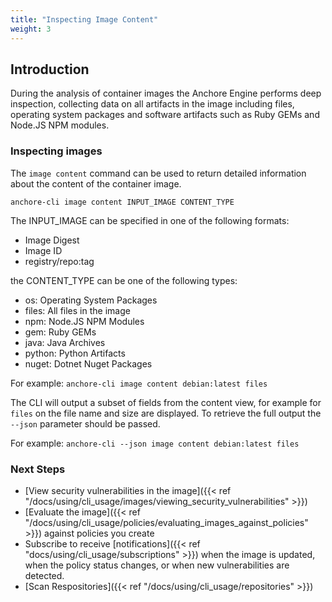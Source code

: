 ```yaml
---
title: "Inspecting Image Content"
weight: 3
---
```


## Introduction

During the analysis of container images the Anchore Engine performs deep inspection, collecting data on all artifacts in the image including files, operating system packages and software artifacts such as Ruby GEMs and Node.JS NPM modules.

### Inspecting images

The `image content` command can be used to return detailed information about the content of the container image.

`anchore-cli image content INPUT_IMAGE CONTENT_TYPE`

The INPUT_IMAGE can be specified in one of the following formats:

- Image Digest
- Image ID
- registry/repo:tag

the CONTENT_TYPE can be one of the following types:

- os: Operating System Packages
- files: All files in the image
- npm: Node.JS NPM Modules
- gem: Ruby GEMs
- java: Java Archives
- python: Python Artifacts
- nuget: Dotnet Nuget Packages

For example: `anchore-cli image content debian:latest files`

The CLI will output a subset of fields from the content view, for example for `files` on the file name and size are displayed. To retrieve the full output the `--json` parameter should be passed.

For example: `anchore-cli --json image content debian:latest files`

### Next Steps

- [View security vulnerabilities in the image]({{< ref "/docs/using/cli_usage/images/viewing_security_vulnerabilities" >}})
- [Evaluate the image]({{< ref "/docs/using/cli_usage/policies/evaluating_images_against_policies" >}}) against policies you create
- Subscribe to receive [notifications]({{< ref "docs/using/cli_usage/subscriptions" >}}) when the image is updated, when the policy status changes, or when new vulnerabilities are detected.
- [Scan Respositories]({{< ref "/docs/using/cli_usage/repositories" >}})

